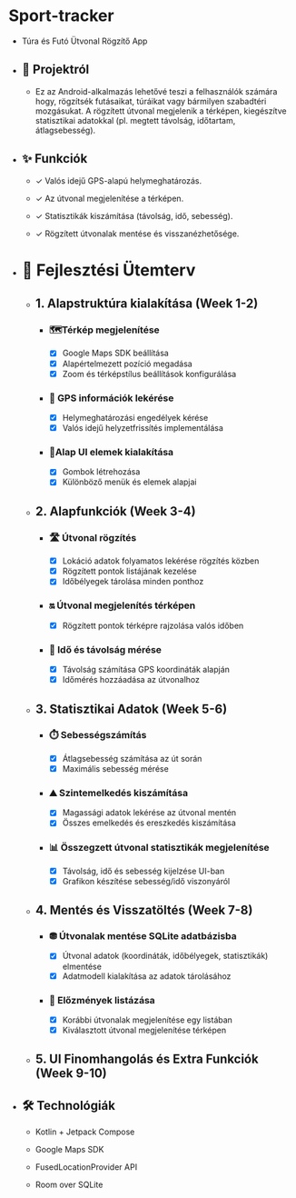# Sport-tracker
  - Túra és Futó Ütvonal Rögzítő App

  - ## 📌 Projektról

       - Ez az Android-alkalmazás lehetővé teszi a felhasználók számára hogy, rögzítsék futásaikat, túráikat vagy bármilyen szabadtéri mozgásukat. A rögzített útvonal megjelenik a térképen, kiegészítve statisztikai adatokkal (pl. megtett távolság, időtartam, átlagsebesség).

  - ## ✨ Funkciók 

       - ✓ Valós idejű GPS-alapú helymeghatározás.
      
       - ✓ Az útvonal megjelenítése a térképen.
      
       - ✓ Statisztikák kiszámítása (távolság, idő, sebesség).
      
       - ✓ Rögzített útvonalak mentése és visszanézhetősége.


  - # 📅 Fejlesztési Ütemterv

      - ## 1. Alapstruktúra kialakítása (Week 1-2)
           - ### 🗺️Térkép megjelenítése
              - [X] Google Maps SDK beállítása
              - [X] Alapértelmezett pozíció megadása
              - [X] Zoom és térképstílus beállítások konfigurálása
           - ### 📍 GPS információk lekérése
              - [X] Helymeghatározási engedélyek kérése
              - [X] Valós idejű helyzetfrissítés implementálása
           - ### 💅Alap UI elemek kialakítása
              - [X] Gombok létrehozása
              - [X] Különböző menük és elemek alapjai
     
      - ## 2. Alapfunkciók (Week 3-4)
           - ### 🛣️ Útvonal rögzítés
              - [X] Lokáció adatok folyamatos lekérése rögzítés közben
              - [X] Rögzített pontok listájának kezelése
              - [X] Időbélyegek tárolása minden ponthoz
           - ### 🔛 Útvonal megjelenítés térképen
              - [X] Rögzített pontok térképre rajzolása valós időben
           - ### 📏 Idő és távolság mérése
              - [X] Távolság számítása GPS koordináták alapján
              - [X] Időmérés hozzáadása az útvonalhoz
    
      - ## 3. Statisztikai Adatok (Week 5-6)
           - ### ⏱️ Sebességszámítás
              - [X] Átlagsebesség számítása az út során
              - [X] Maximális sebesség mérése
           - ### ⛰️ Szintemelkedés kiszámítása
              - [X] Magassági adatok lekérése az útvonal mentén
              - [X] Összes emelkedés és ereszkedés kiszámítása
           - ### 📊 Összegzett útvonal statisztikák megjelenítése
              - [X] Távolság, idő és sebesség kijelzése UI-ban
              - [X] Grafikon készítése sebesség/idő viszonyáról
    
      - ## 4. Mentés és Visszatöltés (Week 7-8)
           - ### ⛃ Útvonalak mentése SQLite adatbázisba
              - [X] Útvonal adatok (koordináták, időbélyegek, statisztikák) elmentése
              - [X] Adatmodell kialakítása az adatok tárolásához
           - ### 💾 Előzmények listázása
              - [X] Korábbi útvonalak megjelenítése egy listában
              - [X] Kiválasztott útvonal megjelenítése térképen
    
      - ## 5. UI Finomhangolás és Extra Funkciók (Week 9-10)


  - ## 🛠️ Technológiák
    
       - Kotlin + Jetpack Compose
    
       - Google Maps SDK
    
       - FusedLocationProvider API
    
       - Room over SQLite
